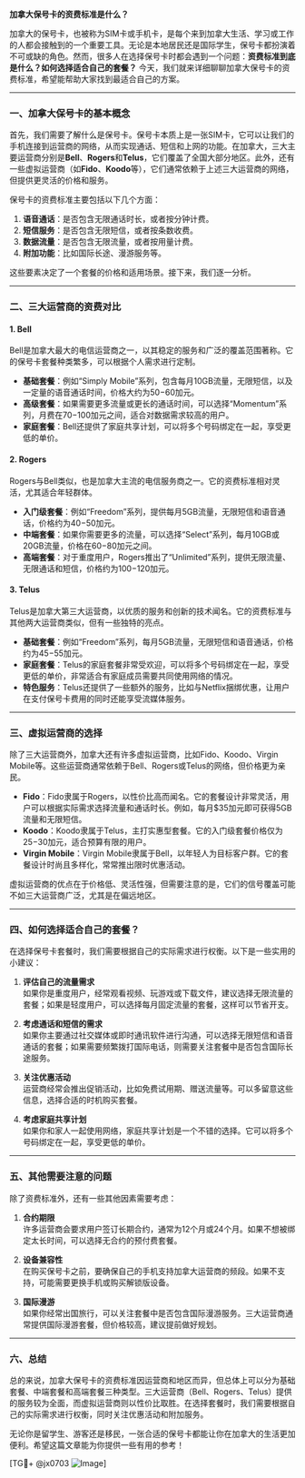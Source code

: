 **加拿大保号卡的资费标准是什么？**

加拿大的保号卡，也被称为SIM卡或手机卡，是每个来到加拿大生活、学习或工作的人都会接触到的一个重要工具。无论是本地居民还是国际学生，保号卡都扮演着不可或缺的角色。然而，很多人在选择保号卡时都会遇到一个问题：**资费标准到底是什么？如何选择适合自己的套餐？** 今天，我们就来详细聊聊加拿大保号卡的资费标准，希望能帮助大家找到最适合自己的方案。

---

### **一、加拿大保号卡的基本概念**

首先，我们需要了解什么是保号卡。保号卡本质上是一张SIM卡，它可以让我们的手机连接到运营商的网络，从而实现通话、短信和上网的功能。在加拿大，三大主要运营商分别是**Bell**、**Rogers**和**Telus**，它们覆盖了全国大部分地区。此外，还有一些虚拟运营商（如**Fido**、**Koodo**等），它们通常依赖于上述三大运营商的网络，但提供更灵活的价格和服务。

保号卡的资费标准主要包括以下几个方面：

1. **语音通话**：是否包含无限通话时长，或者按分钟计费。
2. **短信服务**：是否包含无限短信，或者按条数收费。
3. **数据流量**：是否包含无限流量，或者按用量计费。
4. **附加功能**：比如国际长途、漫游服务等。

这些要素决定了一个套餐的价格和适用场景。接下来，我们逐一分析。

---

### **二、三大运营商的资费对比**

#### **1. Bell**
Bell是加拿大最大的电信运营商之一，以其稳定的服务和广泛的覆盖范围著称。它的保号卡套餐种类繁多，可以根据个人需求进行定制。

- **基础套餐**：例如“Simply Mobile”系列，包含每月10GB流量，无限短信，以及一定量的语音通话时间，价格大约为$50-$60加元。
- **高级套餐**：如果需要更多流量或更长的通话时间，可以选择“Momentum”系列，月费在$70-$100加元之间，适合对数据需求较高的用户。
- **家庭套餐**：Bell还提供了家庭共享计划，可以将多个号码绑定在一起，享受更低的单价。

#### **2. Rogers**
Rogers与Bell类似，也是加拿大主流的电信服务商之一。它的资费标准相对灵活，尤其适合年轻群体。

- **入门级套餐**：例如“Freedom”系列，提供每月5GB流量，无限短信和语音通话，价格约为$40-$50加元。
- **中端套餐**：如果你需要更多的流量，可以选择“Select”系列，每月10GB或20GB流量，价格在$60-$80加元之间。
- **高端套餐**：对于重度用户，Rogers推出了“Unlimited”系列，提供无限流量、无限通话和短信，价格约为$100-$120加元。

#### **3. Telus**
Telus是加拿大第三大运营商，以优质的服务和创新的技术闻名。它的资费标准与其他两大运营商类似，但有一些独特的亮点。

- **基础套餐**：例如“Freedom”系列，每月5GB流量，无限短信和语音通话，价格约为$45-$55加元。
- **家庭套餐**：Telus的家庭套餐非常受欢迎，可以将多个号码绑定在一起，享受更低的单价，非常适合有家庭成员需要共同使用网络的情况。
- **特色服务**：Telus还提供了一些额外的服务，比如与Netflix捆绑优惠，让用户在支付保号卡费用的同时还能享受流媒体服务。

---

### **三、虚拟运营商的选择**

除了三大运营商外，加拿大还有许多虚拟运营商，比如Fido、Koodo、Virgin Mobile等。这些运营商通常依赖于Bell、Rogers或Telus的网络，但价格更为亲民。

- **Fido**：Fido隶属于Rogers，以性价比高而闻名。它的套餐设计非常灵活，用户可以根据实际需求选择流量和通话时长。例如，每月$35加元即可获得5GB流量和无限短信。
- **Koodo**：Koodo隶属于Telus，主打实惠型套餐。它的入门级套餐价格仅为$25-$30加元，适合预算有限的用户。
- **Virgin Mobile**：Virgin Mobile隶属于Bell，以年轻人为目标客户群。它的套餐设计时尚且多样化，常常推出限时优惠活动。

虚拟运营商的优点在于价格低、灵活性强，但需要注意的是，它们的信号覆盖可能不如三大运营商广泛，尤其是在偏远地区。

---

### **四、如何选择适合自己的套餐？**

在选择保号卡套餐时，我们需要根据自己的实际需求进行权衡。以下是一些实用的小建议：

1. **评估自己的流量需求**  
   如果你是重度用户，经常观看视频、玩游戏或下载文件，建议选择无限流量的套餐；如果是轻度用户，可以选择每月固定流量的套餐，这样可以节省开支。

2. **考虑通话和短信的需求**  
   如果你主要通过社交媒体或即时通讯软件进行沟通，可以选择无限短信和语音通话的套餐；如果需要频繁拨打国际电话，则需要关注套餐中是否包含国际长途服务。

3. **关注优惠活动**  
   运营商经常会推出促销活动，比如免费试用期、赠送流量等。可以多留意这些信息，选择合适的时机购买套餐。

4. **考虑家庭共享计划**  
   如果你和家人一起使用网络，家庭共享计划是一个不错的选择。它可以将多个号码绑定在一起，享受更低的单价。

---

### **五、其他需要注意的问题**

除了资费标准外，还有一些其他因素需要考虑：

1. **合约期限**  
   许多运营商会要求用户签订长期合约，通常为12个月或24个月。如果不想被绑定太长时间，可以选择无合约的预付费套餐。

2. **设备兼容性**  
   在购买保号卡之前，要确保自己的手机支持加拿大运营商的频段。如果不支持，可能需要更换手机或购买解锁版设备。

3. **国际漫游**  
   如果你经常出国旅行，可以关注套餐中是否包含国际漫游服务。三大运营商通常提供国际漫游套餐，但价格较高，建议提前做好规划。

---

### **六、总结**

总的来说，加拿大保号卡的资费标准因运营商和地区而异，但总体上可以分为基础套餐、中端套餐和高端套餐三种类型。三大运营商（Bell、Rogers、Telus）提供的服务较为全面，而虚拟运营商则以性价比取胜。在选择套餐时，我们需要根据自己的实际需求进行权衡，同时关注优惠活动和附加服务。

无论你是留学生、游客还是移民，一张合适的保号卡都能让你在加拿大的生活更加便利。希望这篇文章能为你提供一些有用的参考！

[TG💪+ @jx0703 ![Image](https://github.com/user-attachments/assets/dbca1d08-cadb-493c-b0ec-ad6f7a83f270)]